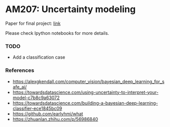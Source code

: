 # AM207: Uncertainty modeling

Paper for final project: [link](https://papers.nips.cc/paper/7141-what-uncertainties-do-we-need-in-bayesian-deep-learning-for-computer-vision.pdf)

Please check Ipython notebooks for more details.

### TODO

- Add a classification case

### References

* https://alexgkendall.com/computer_vision/bayesian_deep_learning_for_safe_ai/
* https://towardsdatascience.com/using-uncertainty-to-interpret-your-model-c7b8c9a63072
* https://towardsdatascience.com/building-a-bayesian-deep-learning-classifier-ece1845bc09
* https://github.com/earlyhmi/what
* https://zhuanlan.zhihu.com/p/56986840